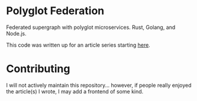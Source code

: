 # Polyglot Federation

Federated supergraph with polyglot microservices. Rust, Golang, and Node.js.

This code was written up for an article series starting [here](https://dev.to/sutt0n/polyglot-microservices-federated-subscriptions-in-golang-rust-and-nodejs-pt-1-nao).

# Contributing

I will not actively maintain this repository... however, if people really enjoyed the article(s) I wrote, I may add a frontend of some kind.
